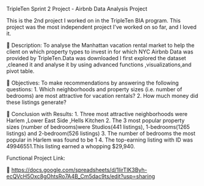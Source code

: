 TripleTen Sprint 2 Project - Airbnb Data Analysis Project

This is the 2nd project I worked on in the TripleTen BIA program. This project was the most independent project I've worked on so far, and I loved it.


 🔗 Description: To analyse the Manhattan vacation rental market to help the client on which property types to invest in for which NYC Airbnb Data was provided by TripleTen.Data was downloaded I first explored the dataset ,cleaned it and analyse it by using advanced functions ,visualizations,and pivot table.


 🔗 Objectives: To make recommendations by answering the following questions:
      1. Which neighborhoods and property sizes (i.e. number of bedrooms) are most attractive for vacation rentals?
      2. How much money did these listings generate?

 🔗 Conclusion with Results:
      1. Three most attractive neighborhoods were Harlem ,Lower East Side ,Hells  Kitchen
      2. The 3 most popular property sizes (number of bedrooms)were Studios(441 listings), 1-bedrooms(1265 listings)
      and 2-bedroom(526 listings)
      3. The  number of bedrooms  the most popular in Harlem was found to be 1
      4. The top-earning listing  with ID was 49946551.This listing earned a whopping $29,940.

Functional Project Link:





   







 🔗 https://docs.google.com/spreadsheets/d/1IirTIK3Byh-ecQVcH5Oxc8gOhtsRo7A4B_Cm5dac9ts/edit?usp=sharing

